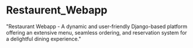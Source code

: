 # Restaurent_Webapp
"Restaurant Webapp - A dynamic and user-friendly Django-based platform offering an extensive menu, seamless ordering, and reservation system for a delightful dining experience."
